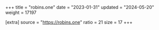 +++
title = "robins.one"
date = "2023-01-31"
updated = "2024-05-20"
weight = 17197

[extra]
source = "https://robins.one"
ratio = 21
size = 17
+++

